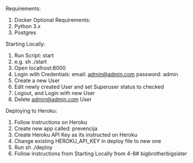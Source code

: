 Requirements:
1. Docker
Optional Requirements:
1. Python 3.x
2. Postgres


Starting Locally:
1. Run Script: start
2. e.g. sh ./start
3. Open localhost:8000
4. Login with Credentials: 
    email: admin@admin.com
    password: admin
5. Create a new User
6. Edit newly created User and set Superuser status to checked
7. Logout, and Login with new User
8. Delete admin@admin.com User


Deploying to Heroku:
1. Follow instructions on Heroku
2. Create new app called: prevencija
3. Create Heroku API Key as its instructed on Heroku
4. Change existing HEROKU_API_KEY in deploy file to new one
5. Run sh ./deploy
6. Follow instructions from Starting Locally from 4-8# bigbrotherbigsister
